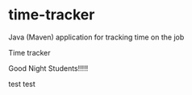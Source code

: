 # time-tracker
Java (Maven) application for tracking time on the job

Time tracker

Good Night Students!!!!!

test
test

